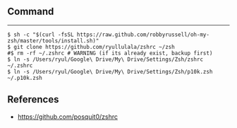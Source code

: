 ## Command
---
```shell
$ sh -c "$(curl -fsSL https://raw.github.com/robbyrussell/oh-my-zsh/master/tools/install.sh)"
$ git clone https://github.com/ryullulala/zshrc ~/zsh
#$ rm -rf ~/.zshrc # WARNING (if its already exist, backup first)
$ ln -s /Users/ryul/Google\ Drive/My\ Drive/Settings/Zsh/zshrc ~/.zshrc
$ ln -s /Users/ryul/Google\ Drive/My\ Drive/Settings/Zsh/p10k.zsh ~/.p10k.zsh

```


## References
- https://github.com/posquit0/zshrc